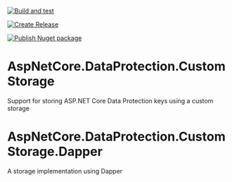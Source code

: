 [![Build and test](https://github.com/giammin/AspNetCore.DataProtection.CustomStorage/actions/workflows/build.yml/badge.svg)](https://github.com/giammin/AspNetCore.DataProtection.CustomStorage/actions/workflows/build.yml)

[![Create Release](https://github.com/giammin/AspNetCore.DataProtection.CustomStorage/actions/workflows/github-release.yml/badge.svg)](https://github.com/giammin/AspNetCore.DataProtection/actions/workflows/github-release.yml)

[![Publish Nuget package](https://github.com/giammin/AspNetCore.DataProtection.CustomStorage/actions/workflows/nuget-package.yml/badge.svg)](https://github.com/giammin/AspNetCore.DataProtection/actions/workflows/nuget-package.yml)

# AspNetCore.DataProtection.CustomStorage
Support for storing ASP.NET Core Data Protection keys using a custom storage

# AspNetCore.DataProtection.CustomStorage.Dapper
A storage implementation using Dapper
